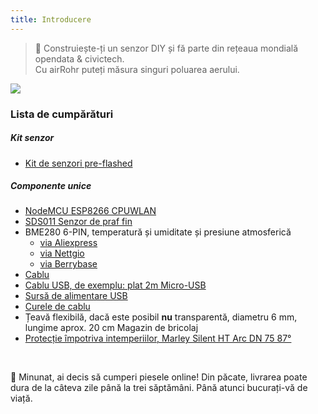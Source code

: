 ```yaml
---
title: Introducere
---
```

> 🚧 Construiește-ți un senzor DIY și fă parte din rețeaua mondială opendata &amp; civictech. <br> Cu airRohr puteți măsura singuri poluarea aerului.

<img src="../docs/airrohr/particulate-matter-air-quality-sensor-kit.jpeg" loading="lazy"/>

### Lista de cumpărături
##### Kit senzor
* [Kit de senzori pre-flashed](https://nettigo.eu/products/luftdaten-org-pl-kit-sds011-bme280)

##### Componente unice
* [NodeMCU ESP8266 CPUWLAN](https://www.aliexpress.com/wholesale?groupsort=1&SortType=price_asc&SearchText=nodemcu+v3+esp8266+ch340)
* [SDS011 Senzor de praf fin](http://www.aliexpress.com/wholesale?groupsort=1&SortType=price_asc&SearchText=sds011)
* BME280 6-PIN, temperatură și umiditate și presiune atmosferică
  - [via Aliexpress](https://www.aliexpress.com/wholesale?catId=0&initiative_id=SB_20200308040440&SearchText=bme280+-5V+%2B3.3V)
  - [via Nettgio](https://nettigo.eu/products/module-pressure-humidity-and-temperature-sensor-bosch-bme280)
  - [via Berrybase](https://www.berrybase.de/bauelemente/sensoren-module/feuchtigkeit/bme680-breakout-board-4in1-sensor-f-252-r-temperatur-luftfeuchtigkeit-luftdruck-und-luftg-252-t)
* [Cablu](http://www.aliexpress.com/wholesale?groupsort=1&SortType=price_asc&SearchText=Dupont+cable+20cm+female-female)
* [Cablu USB, de exemplu: plat 2m Micro-USB](https://www.aliexpress.com/wholesale?catId=0&initiative_id=SB_20200308040708&SearchText=micro+usb+flat+cable+2m)
* [Sursă de alimentare USB](https://www.aliexpress.com/wholesale?catId=0&initiative_id=SB_20200308040834&SearchText=single+micro+usb+eu+power+supply)
* [Curele de cablu](https://www.aliexpress.com/wholesale?catId=0&initiative_id=SB_20200308040852&SearchText=cable+straps)
* Țeavă flexibilă, dacă este posibil **nu** transparentă, diametru 6 mm, lungime aprox. 20 cm Magazin de bricolaj
* [Protecție împotriva intemperiilor, Marley Silent HT Arc DN 75 87°](https://www.bauhaus.info/rohrsysteme/marley-ht-bogen-/p/13625028)


<br>

🙌 Minunat, ai decis să cumperi piesele online!
Din păcate, livrarea poate dura de la câteva zile până la trei săptămâni.
Până atunci bucurați-vă de viață️.
